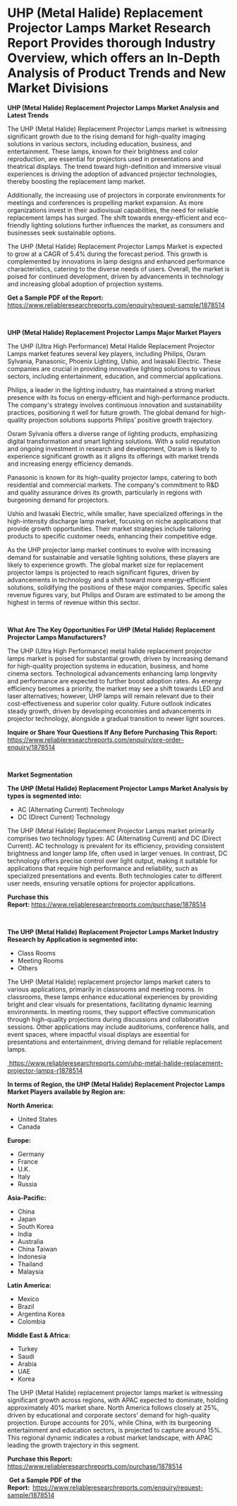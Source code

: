 <p><h1>UHP (Metal Halide) Replacement Projector Lamps Market Research Report Provides thorough Industry Overview, which offers an In-Depth Analysis of Product Trends and New Market Divisions</h1></p><p><strong>UHP (Metal Halide) Replacement Projector Lamps Market Analysis and Latest Trends</strong></p>
<p><p>The UHP (Metal Halide) Replacement Projector Lamps market is witnessing significant growth due to the rising demand for high-quality imaging solutions in various sectors, including education, business, and entertainment. These lamps, known for their brightness and color reproduction, are essential for projectors used in presentations and theatrical displays. The trend toward high-definition and immersive visual experiences is driving the adoption of advanced projector technologies, thereby boosting the replacement lamp market.</p><p>Additionally, the increasing use of projectors in corporate environments for meetings and conferences is propelling market expansion. As more organizations invest in their audiovisual capabilities, the need for reliable replacement lamps has surged. The shift towards energy-efficient and eco-friendly lighting solutions further influences the market, as consumers and businesses seek sustainable options.</p><p>The UHP (Metal Halide) Replacement Projector Lamps Market is expected to grow at a CAGR of 5.4% during the forecast period. This growth is complemented by innovations in lamp designs and enhanced performance characteristics, catering to the diverse needs of users. Overall, the market is poised for continued development, driven by advancements in technology and increasing global adoption of projection systems.</p></p>
<p><strong>Get a Sample PDF of the Report:&nbsp;</strong> <a href="https://www.reliableresearchreports.com/enquiry/request-sample/1878514?utm_campaign=11&utm_medium=2&utm_source=Github&utm_content=ia&utm_term=12042025&utm_id=uhp-metal-halide-replacement-projector-lamps">https://www.reliableresearchreports.com/enquiry/request-sample/1878514</a></p>
<p>&nbsp;</p>
<p><strong>UHP (Metal Halide) Replacement Projector Lamps Major Market Players</strong></p>
<p><p>The UHP (Ultra High Performance) Metal Halide Replacement Projector Lamps market features several key players, including Philips, Osram Sylvania, Panasonic, Phoenix Lighting, Ushio, and Iwasaki Electric. These companies are crucial in providing innovative lighting solutions to various sectors, including entertainment, education, and commercial applications.</p><p>Philips, a leader in the lighting industry, has maintained a strong market presence with its focus on energy-efficient and high-performance products. The company's strategy involves continuous innovation and sustainability practices, positioning it well for future growth. The global demand for high-quality projection solutions supports Philips’ positive growth trajectory.</p><p>Osram Sylvania offers a diverse range of lighting products, emphasizing digital transformation and smart lighting solutions. With a solid reputation and ongoing investment in research and development, Osram is likely to experience significant growth as it aligns its offerings with market trends and increasing energy efficiency demands.</p><p>Panasonic is known for its high-quality projector lamps, catering to both residential and commercial markets. The company's commitment to R&D and quality assurance drives its growth, particularly in regions with burgeoning demand for projectors.</p><p>Ushio and Iwasaki Electric, while smaller, have specialized offerings in the high-intensity discharge lamp market, focusing on niche applications that provide growth opportunities. Their market strategies include tailoring products to specific customer needs, enhancing their competitive edge.</p><p>As the UHP projector lamp market continues to evolve with increasing demand for sustainable and versatile lighting solutions, these players are likely to experience growth. The global market size for replacement projector lamps is projected to reach significant figures, driven by advancements in technology and a shift toward more energy-efficient solutions, solidifying the positions of these major companies. Specific sales revenue figures vary, but Philips and Osram are estimated to be among the highest in terms of revenue within this sector.</p></p>
<p>&nbsp;</p>
<p><strong>What Are The Key Opportunities For UHP (Metal Halide) Replacement Projector Lamps Manufacturers?</strong></p>
<p><p>The UHP (Ultra High Performance) metal halide replacement projector lamps market is poised for substantial growth, driven by increasing demand for high-quality projection systems in education, business, and home cinema sectors. Technological advancements enhancing lamp longevity and performance are expected to further boost adoption rates. As energy efficiency becomes a priority, the market may see a shift towards LED and laser alternatives; however, UHP lamps will remain relevant due to their cost-effectiveness and superior color quality. Future outlook indicates steady growth, driven by developing economies and advancements in projector technology, alongside a gradual transition to newer light sources.</p></p>
<p><strong>Inquire or Share Your Questions If Any Before Purchasing This Report:</strong> <a href="https://www.reliableresearchreports.com/enquiry/pre-order-enquiry/1878514?utm_campaign=11&utm_medium=2&utm_source=Github&utm_content=ia&utm_term=12042025&utm_id=uhp-metal-halide-replacement-projector-lamps">https://www.reliableresearchreports.com/enquiry/pre-order-enquiry/1878514</a></p>
<p>&nbsp;</p>
<p><strong>Market Segmentation</strong></p>
<p><strong>The UHP (Metal Halide) Replacement Projector Lamps Market Analysis by types is segmented into:</strong></p>
<p><ul><li>AC (Alternating Current) Technology</li><li>DC (Direct Current) Technology</li></ul></p>
<p><p>The UHP (Metal Halide) Replacement Projector Lamps market primarily comprises two technology types: AC (Alternating Current) and DC (Direct Current). AC technology is prevalent for its efficiency, providing consistent brightness and longer lamp life, often used in larger venues. In contrast, DC technology offers precise control over light output, making it suitable for applications that require high performance and reliability, such as specialized presentations and events. Both technologies cater to different user needs, ensuring versatile options for projector applications.</p></p>
<p><strong>Purchase this Report:&nbsp;</strong><a href="https://www.reliableresearchreports.com/purchase/1878514?utm_campaign=11&utm_medium=2&utm_source=Github&utm_content=ia&utm_term=12042025&utm_id=uhp-metal-halide-replacement-projector-lamps">https://www.reliableresearchreports.com/purchase/1878514</a></p>
<p>&nbsp;</p>
<p><strong>The UHP (Metal Halide) Replacement Projector Lamps Market Industry Research by Application is segmented into:</strong></p>
<p><ul><li>Class Rooms</li><li>Meeting Rooms</li><li>Others</li></ul></p>
<p><p>The UHP (Metal Halide) replacement projector lamps market caters to various applications, primarily in classrooms and meeting rooms. In classrooms, these lamps enhance educational experiences by providing bright and clear visuals for presentations, facilitating dynamic learning environments. In meeting rooms, they support effective communication through high-quality projections during discussions and collaborative sessions. Other applications may include auditoriums, conference halls, and event spaces, where impactful visual displays are essential for presentations and entertainment, driving demand for reliable replacement lamps.</p></p>
<p><a href="https://www.reliableresearchreports.com/uhp-metal-halide-replacement-projector-lamps-r1878514?utm_campaign=11&utm_medium=2&utm_source=Github&utm_content=ia&utm_term=12042025&utm_id=uhp-metal-halide-replacement-projector-lamps">&nbsp;https://www.reliableresearchreports.com/uhp-metal-halide-replacement-projector-lamps-r1878514</a></p>
<p><strong>In terms of Region, the UHP (Metal Halide) Replacement Projector Lamps Market Players available by Region are:</strong></p>
<p>
    <p> <strong> North America: </strong>
        <ul>
            <li>United States</li>
            <li>Canada</li>
        </ul>
        </p> 
    <p> <strong> Europe: </strong>
        <ul>
            <li>Germany</li>
            <li>France</li>
            <li>U.K.</li>
            <li>Italy</li>
            <li>Russia</li>
        </ul>
        </p> 
    <p> <strong> Asia-Pacific: </strong>
        <ul>
            <li>China</li>
            <li>Japan</li>
            <li>South Korea</li>
            <li>India</li>
            <li>Australia</li>
            <li>China Taiwan</li>
            <li>Indonesia</li>
            <li>Thailand</li>
            <li>Malaysia</li>
        </ul>
        </p> 
    <p> <strong> Latin America: </strong>
        <ul>
            <li>Mexico</li>
            <li>Brazil</li>
            <li>Argentina Korea</li>
            <li>Colombia</li>
        </ul>
        </p> 
    <p> <strong> Middle East & Africa: </strong>
        <ul>
            <li>Turkey</li>
            <li>Saudi</li>
            <li>Arabia</li>
            <li>UAE</li>
            <li>Korea</li>
        </ul>
    </p>
    </p>
<p><p>The UHP (Metal Halide) replacement projector lamps market is witnessing significant growth across regions, with APAC expected to dominate, holding approximately 40% market share. North America follows closely at 25%, driven by educational and corporate sectors' demand for high-quality projection. Europe accounts for 20%, while China, with its burgeoning entertainment and education sectors, is projected to capture around 15%. This regional dynamic indicates a robust market landscape, with APAC leading the growth trajectory in this segment.</p></p>
<p><strong>Purchase this Report: </strong><a href="https://www.reliableresearchreports.com/purchase/1878514?utm_campaign=11&utm_medium=2&utm_source=Github&utm_content=ia&utm_term=12042025&utm_id=uhp-metal-halide-replacement-projector-lamps">https://www.reliableresearchreports.com/purchase/1878514</a></p>
<p>&nbsp;<strong>Get a Sample PDF of the Report:&nbsp;&nbsp;</strong><a href="https://www.reliableresearchreports.com/enquiry/request-sample/1878514?utm_campaign=11&utm_medium=2&utm_source=Github&utm_content=ia&utm_term=12042025&utm_id=uhp-metal-halide-replacement-projector-lamps">https://www.reliableresearchreports.com/enquiry/request-sample/1878514</a></p>
<p><strong></strong></p>
<p><p></p><p></p><p></p></p>